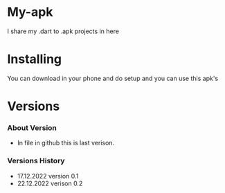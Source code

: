 # My-apk
I share my .dart to .apk projects in here
# Installing
You can download in your phone and do setup and you can use this apk's
# Versions
### About Version
- In file in github this is last verison.
### Versions History
- 17.12.2022 version 0.1
- 22.12.2022 verison 0.2
